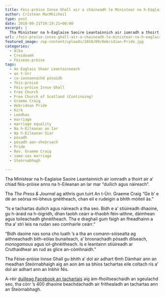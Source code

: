 ```yaml
---
title: Fèis-pròise Innse Ghall air a chàineadh le Ministear na h-Eaglaise Saoire Leantainnich
author: Crìstean MacMhìcheil
type: post
date: 2018-09-21T19:19:21+00:00
excerpt: |
  Tha Ministear na h-Eaglaise Saoire Leantainnich air iomradh a thoirt air a' chiad fèis-pròise anns na h-Eileanan an Iar mar "duilich agus nàireach".
url: /feis-proise-innse-ghall-air-a-chaineadh-le-ministear-na-h-eaglaise-saoire-leantainnich/
featured_image: /wp-content/uploads/2018/09/Hebridian-Pride.jpg
categories:
  - Alba
  - Creideamh
  - Fèisean-pròise
tags:
  - An Eaglais Shaor Leantainneach
  - an t-Urr
  - co-ionnannachd pòsaidh
  - fèis-pròise
  - Fèis-pròise Innse Ghall
  - Free Church
  - Free Church of Scotland (Continuing)
  - Graeme Craig
  - Hebridean Pride
  - Kirk
  - Leòdhas
  - marriage
  - marriage equality
  - Na h-Eileanan an Iar
  - Na h-Eileanan Siar
  - pòsadh
  - pòsadh aon-sheòrsach
  - Pride
  - Rev. Graeme Craig
  - same-sex marriage
  - Steòrnabhagh

---
```

Tha Ministear na h-Eaglaise Saoire Leantainnich air iomradh a thoirt air a&#8217; chiad fèis-pròise anns na h-Eileanan an Iar mar &#8220;duilich agus nàireach&#8221;.

Tha _The Press & Journal_ ag aithris gun tuirt An t-Ùrr. Graeme Craig &#8220;Ge b&#8217; e dè an seòrsa mì-bheus gnèitheach, chan eil e rudeigin a bhith mòiteil às.&#8221;

&#8220;Is e tachartas duilich agus nàireach a tha seo. Bidh e a&#8217; stiùireadh dhaoine, gu h-àraid na h-òigridh, dhan taobh ceàrr a-thaobh fèin-aithne, dàimhean agus toileachadh ghnèitheach. Tha e draghail gum faigh an fheadhainn a tha a&#8217; strì leis na rudan seo comhairle ceàrr.&#8221;

&#8220;Bidh daoine nas sona cho luath &#8217;s a tha an comann-sòisealta ag aithneachadh bith-eòlas bunaiteach, a&#8217; brosnachadh pòsadh dìlseach, _monogamous_ agus iol-ghnèitheach. Is e leantainn stiùireadh ar Cruthaidhear an rud as glice an-còmhnaidh.&#8221;

Tha Fèise-pròise Innse Ghall gu bhith a&#8217; dol air adhart 6mh Dàmhair ann an meadhan Steòrnabhaigh aig an aon àm sa bhios tachartas eile coltach ris a&#8217; dol air adhart ann an Inbhir Nis.

A-rèir [duilleag Facebook an tachartais][1] aig àm-fhoillseachaidh an sgeulachd seo, tha còrr &#8217;s 400 dhaoine beachdachadh air frithealadh an tachartas ann an Steòrnabhagh.

 [1]: https://www.facebook.com/HebrideanPride/